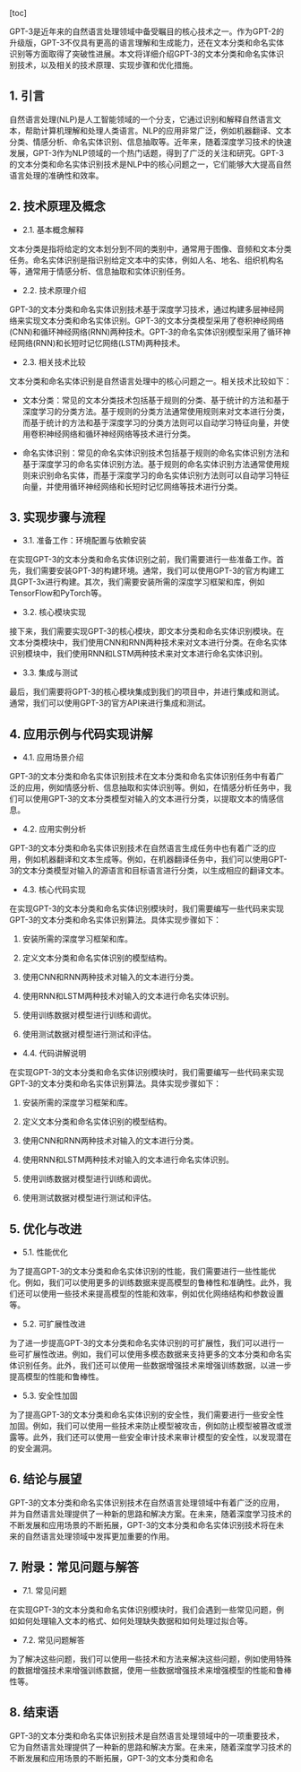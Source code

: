 
[toc]                    
                
                
GPT-3是近年来的自然语言处理领域中备受瞩目的核心技术之一。作为GPT-2的升级版，GPT-3不仅具有更高的语言理解和生成能力，还在文本分类和命名实体识别等方面取得了突破性进展。本文将详细介绍GPT-3的文本分类和命名实体识别技术，以及相关的技术原理、实现步骤和优化措施。

## 1. 引言

自然语言处理(NLP)是人工智能领域的一个分支，它通过识别和解释自然语言文本，帮助计算机理解和处理人类语言。NLP的应用非常广泛，例如机器翻译、文本分类、情感分析、命名实体识别、信息抽取等。近年来，随着深度学习技术的快速发展，GPT-3作为NLP领域的一个热门话题，得到了广泛的关注和研究。GPT-3的文本分类和命名实体识别技术是NLP中的核心问题之一，它们能够大大提高自然语言处理的准确性和效率。

## 2. 技术原理及概念

- 2.1. 基本概念解释

文本分类是指将给定的文本划分到不同的类别中，通常用于图像、音频和文本分类任务。命名实体识别是指识别给定文本中的实体，例如人名、地名、组织机构名等，通常用于情感分析、信息抽取和实体识别任务。

- 2.2. 技术原理介绍

GPT-3的文本分类和命名实体识别技术基于深度学习技术，通过构建多层神经网络来实现文本分类和命名实体识别。GPT-3的文本分类模型采用了卷积神经网络(CNN)和循环神经网络(RNN)两种技术。GPT-3的命名实体识别模型采用了循环神经网络(RNN)和长短时记忆网络(LSTM)两种技术。

- 2.3. 相关技术比较

文本分类和命名实体识别是自然语言处理中的核心问题之一。相关技术比较如下：

- 文本分类：常见的文本分类技术包括基于规则的分类、基于统计的方法和基于深度学习的分类方法。基于规则的分类方法通常使用规则来对文本进行分类，而基于统计的方法和基于深度学习的分类方法则可以自动学习特征向量，并使用卷积神经网络和循环神经网络等技术进行分类。

- 命名实体识别：常见的命名实体识别技术包括基于规则的命名实体识别方法和基于深度学习的命名实体识别方法。基于规则的命名实体识别方法通常使用规则来识别命名实体，而基于深度学习的命名实体识别方法则可以自动学习特征向量，并使用循环神经网络和长短时记忆网络等技术进行分类。

## 3. 实现步骤与流程

- 3.1. 准备工作：环境配置与依赖安装

在实现GPT-3的文本分类和命名实体识别之前，我们需要进行一些准备工作。首先，我们需要安装GPT-3的构建环境。通常，我们可以使用GPT-3的官方构建工具GPT-3x进行构建。其次，我们需要安装所需的深度学习框架和库，例如TensorFlow和PyTorch等。

- 3.2. 核心模块实现

接下来，我们需要实现GPT-3的核心模块，即文本分类和命名实体识别模块。在文本分类模块中，我们使用CNN和RNN两种技术来对文本进行分类。在命名实体识别模块中，我们使用RNN和LSTM两种技术来对文本进行命名实体识别。

- 3.3. 集成与测试

最后，我们需要将GPT-3的核心模块集成到我们的项目中，并进行集成和测试。通常，我们可以使用GPT-3的官方API来进行集成和测试。

## 4. 应用示例与代码实现讲解

- 4.1. 应用场景介绍

GPT-3的文本分类和命名实体识别技术在文本分类和命名实体识别任务中有着广泛的应用，例如情感分析、信息抽取和实体识别等。例如，在情感分析任务中，我们可以使用GPT-3的文本分类模型对输入的文本进行分类，以提取文本的情感信息。

- 4.2. 应用实例分析

GPT-3的文本分类和命名实体识别技术在自然语言生成任务中也有着广泛的应用，例如机器翻译和文本生成等。例如，在机器翻译任务中，我们可以使用GPT-3的文本分类模型对输入的源语言和目标语言进行分类，以生成相应的翻译文本。

- 4.3. 核心代码实现

在实现GPT-3的文本分类和命名实体识别模块时，我们需要编写一些代码来实现GPT-3的文本分类和命名实体识别算法。具体实现步骤如下：

1. 安装所需的深度学习框架和库。

2. 定义文本分类和命名实体识别的模型结构。

3. 使用CNN和RNN两种技术对输入的文本进行分类。

4. 使用RNN和LSTM两种技术对输入的文本进行命名实体识别。

5. 使用训练数据对模型进行训练和调优。

6. 使用测试数据对模型进行测试和评估。

- 4.4. 代码讲解说明

在实现GPT-3的文本分类和命名实体识别模块时，我们需要编写一些代码来实现GPT-3的文本分类和命名实体识别算法。具体实现步骤如下：

1. 安装所需的深度学习框架和库。

2. 定义文本分类和命名实体识别的模型结构。

3. 使用CNN和RNN两种技术对输入的文本进行分类。

4. 使用RNN和LSTM两种技术对输入的文本进行命名实体识别。

5. 使用训练数据对模型进行训练和调优。

6. 使用测试数据对模型进行测试和评估。

## 5. 优化与改进

- 5.1. 性能优化

为了提高GPT-3的文本分类和命名实体识别的性能，我们需要进行一些性能优化。例如，我们可以使用更多的训练数据来提高模型的鲁棒性和准确性。此外，我们还可以使用一些技术来提高模型的性能和效率，例如优化网络结构和参数设置等。

- 5.2. 可扩展性改进

为了进一步提高GPT-3的文本分类和命名实体识别的可扩展性，我们可以进行一些可扩展性改进。例如，我们可以使用多模态数据来支持更多的文本分类和命名实体识别任务。此外，我们还可以使用一些数据增强技术来增强训练数据，以进一步提高模型的性能和鲁棒性。

- 5.3. 安全性加固

为了提高GPT-3的文本分类和命名实体识别的安全性，我们需要进行一些安全性加固。例如，我们可以使用一些技术来防止模型被攻击，例如防止模型被篡改或泄露等。此外，我们还可以使用一些安全审计技术来审计模型的安全性，以发现潜在的安全漏洞。

## 6. 结论与展望

GPT-3的文本分类和命名实体识别技术在自然语言处理领域中有着广泛的应用，并为自然语言处理提供了一种新的思路和解决方案。在未来，随着深度学习技术的不断发展和应用场景的不断拓展，GPT-3的文本分类和命名实体识别技术将在未来的自然语言处理领域中发挥更加重要的作用。

## 7. 附录：常见问题与解答

- 7.1. 常见问题

在实现GPT-3的文本分类和命名实体识别模块时，我们会遇到一些常见问题，例如如何处理输入文本的格式、如何处理缺失数据和如何处理过拟合等。

- 7.2. 常见问题解答

为了解决这些问题，我们可以使用一些技术和方法来解决这些问题，例如使用特殊的数据增强技术来增强训练数据，使用一些数据增强技术来增强模型的性能和鲁棒性等。

## 8. 结束语

GPT-3的文本分类和命名实体识别技术是自然语言处理领域中的一项重要技术，它为自然语言处理提供了一种新的思路和解决方案。在未来，随着深度学习技术的不断发展和应用场景的不断拓展，GPT-3的文本分类和命名

